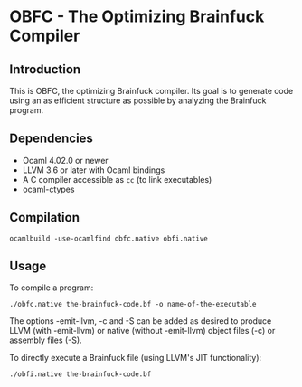 OBFC - The Optimizing Brainfuck Compiler
========================================

Introduction
------------

This is OBFC, the optimizing Brainfuck compiler. Its goal is to generate
code using an as efficient structure as  possible by analyzing the Brainfuck
program.

Dependencies
------------
* Ocaml 4.02.0 or newer
* LLVM 3.6 or later with Ocaml bindings
* A C compiler accessible as `cc` (to link executables)
* ocaml-ctypes

Compilation
-----------

    ocamlbuild -use-ocamlfind obfc.native obfi.native

Usage
-----

To compile a program:

    ./obfc.native the-brainfuck-code.bf -o name-of-the-executable

The options -emit-llvm, -c and -S can be added as desired to produce LLVM (with -emit-llvm) or native (without -emit-llvm) object files (-c) or assembly files (-S).

To directly execute a Brainfuck file (using LLVM's JIT functionality):

    ./obfi.native the-brainfuck-code.bf